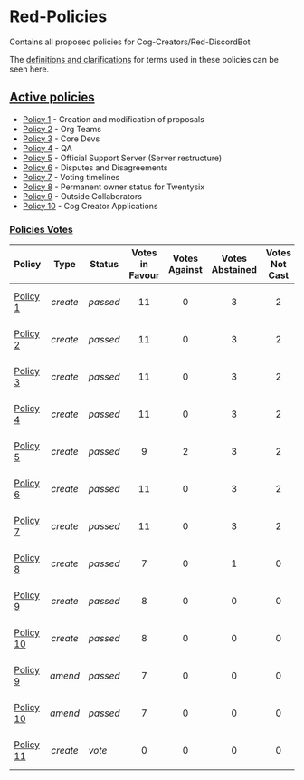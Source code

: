 # Red-Policies
Contains all proposed policies for Cog-Creators/Red-DiscordBot

The [definitions and clarifications](definitions.md) for terms used in these policies can be seen here.

## [Active policies](policies/active)
- [Policy 1](policies/active/0001.md) - Creation and modification of proposals
- [Policy 2](policies/active/0002.md) - Org Teams
- [Policy 3](policies/active/0003.md) - Core Devs
- [Policy 4](policies/active/0004.md) - QA
- [Policy 5](policies/active/0005.md) - Official Support Server (Server restructure)
- [Policy 6](policies/active/0006.md) - Disputes and Disagreements
- [Policy 7](policies/active/0007.md) - Voting timelines
- [Policy 8](policies/active/0008.md) - Permanent owner status for Twentysix
- [Policy 9](policies/active/0009.md) - Outside Collaborators
- [Policy 10](policies/active/0010.md) - Cog Creator Applications

### <ins>Policies Votes</ins>
| Policy | Type | Status | Votes in Favour | Votes Against | Votes Abstained | Votes Not Cast | Total Available votes | Date |
|:---|:---:|---|:---:|:---:|:---:|:---:|:---:|:---:|
| [Policy 1](policies/active/0001.md) | *create* | *passed* | 11 | 0 | 3 | 2 | 16 | 1st of August 2020
| [Policy 2](policies/active/0002.md) | *create* | *passed* | 11 | 0 | 3 | 2 | 16 | 1st of August 2020
| [Policy 3](policies/active/0003.md) | *create* | *passed* | 11 | 0 | 3 | 2 | 16 | 1st of August 2020
| [Policy 4](policies/active/0004.md) | *create* | *passed* | 11 | 0 | 3 | 2 | 16 | 1st of August 2020
| [Policy 5](policies/active/0005.md) | *create* | *passed* | 9 | 2 | 3 | 2 | 16 | 1st of August 2020
| [Policy 6](policies/active/0006.md) | *create* | *passed* | 11 | 0 | 3 | 2 | 16 | 1st of August 2020
| [Policy 7](policies/active/0007.md) | *create* | *passed* | 11 | 0 | 3 | 2 | 16 | 1st of August 2020
| [Policy 8](policies/active/0008.md) | *create* | *passed* | 7 | 0 | 1 | 0 | 8 | 2nd of August 2020
| [Policy 9](policies/active/0009.md) | *create* | *passed* | 8 | 0 | 0 | 0 | 8 | 5th of October 2020
| [Policy 10](policies/active/0010.md) | *create* | *passed* | 8 | 0 | 0 | 0 | 8 | 11th of November 2020
| [Policy 9](policies/active/0009.md) | *amend* | *passed* | 7 | 0 | 0 | 0 | 7 | 14th of April 2021
| [Policy 10](policies/active/0010.md) | *amend* | *passed* | 7 | 0 | 0 | 0 | 7 | 14th of April 2021
| [Policy 11](policies/active/0011.md) | *create* | *vote* | 0 | 0 | 0 | 0 | 8 | 16th of August 2021
